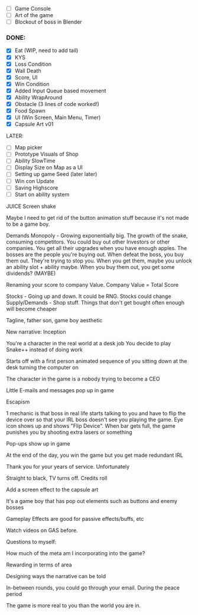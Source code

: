 - [ ] Game Console
- [ ] Art of the game
- [ ] Blockout of boss in Blender

### DONE:
- [x] Eat (WIP, need to add tail)
- [x] KYS
- [x] Loss Condition
- [x] Wall Death
- [x] Score, UI
- [x] Win Condition
- [x] Added Input Queue based movement
- [x] Ability WrapAround
- [x] Obstacle (3 lines of code worked!)
- [x] Food Spawn
- [x] UI (Win Screen, Main Menu, Timer)
- [x] Capsule Art v01

LATER:
- [ ] Map picker
- [ ] Prototype Visuals of Shop
- [ ] Ability SlowTime
- [ ] Display Size on Map as a UI 
- [ ] Setting up game Seed (later later)
- [ ] Win con Update
- [ ] Saving Highscore
- [ ] Start on ability system

JUICE
Screen shake

Maybe I need to get rid of the button animation stuff because it's not made to be a game boy.

Demands
Monopoly - Growing exponentially big. The growth of the snake, consuming competitors.
You could buy out other Investors or other companies. You get all their upgrades when you have enough apples. The bosses are the people you're buying out. When defeat the boss, you buy them out. They're trying to stop you. 
When you get them, maybe you unlock an ability slot + ability maybe. When you buy them out, you get some dividends? (MAYBE)

Renaming your score to company Value. Company Value = Total Score

Stocks - Going up and down. It could be RNG. Stocks could change
Supply/Demands - Shop stuff. Things that don't get bought often enough will become cheaper



Tagline, father son, game boy aesthetic

New narrative:
Inception

You're a character in the real world at a desk job
You decide to play Snake++ instead of doing work

Starts off with a first person animated sequence of you sitting down at the desk turning the computer on

The character in the game is a nobody trying to become a CEO

Little E-mails and messages pop up in game

Escapism

1 mechanic is that boss in real life starts talking to you and have to flip the device over so that your IRL boss doesn't see you playing the game. Eye icon shows up and shows "Flip Device". When bar gets full, the game punishes you by shooting extra lasers or something

Pop-ups show up in game

At the end of the day, you win the game but you get made redundant IRL

Thank you for your years of service. Unfortunately

Straight to black, TV turns off. Credits roll

Add a screen effect to the capsule art

It's a game boy that has pop out elements such as buttons and enemy bosses

Gameplay Effects are good for passive effects/buffs, etc

Watch videos on GAS before.



Questions to myself:

How much of the meta am I incorporating into the game?

Rewarding in terms of area

Designing ways the narrative can be told

In-between rounds, you could go through your email. During the peace period



The game is more real to you than the world you are in.
